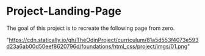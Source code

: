 # Project-Landing-Page

The goal of this project is to recreate the following page from zero.

"https://cdn.statically.io/gh/TheOdinProject/curriculum/81a5d553f4073e593d23a6ab00d50eef8620796d/foundations/html_css/project/imgs/01.png"
